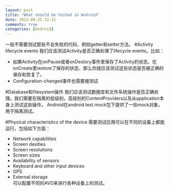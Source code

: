```yaml
---
layout: post
title: "What should be tested in Android"
date: 2012-09-25 12:31
comments: true
categories: [Android]
---
```

一般不需要测试那些不会失败的代码，例如getter和setter方法。
#Activity lifecycle events
我们应该测试Activity是否正确处理了lifecycle events。比如：  
*  如果Activity在onPause或者onDestory事件里保存了Activity的状态，在onCreate里restore了保存的状态，那么你就应该测试这些状态是否被正确的保存和恢复了。  
*  Configuration-changed事件也需要被测试

#Database和filesystem操作
我们应该测试数据库和文件系统操作是否正确处理。我们需要在隔离的低级别，高级别的ContentProviders以及从application本身上测试这些操作。
Android在android.test.mock包下提供了一些mock对象，用于隔离测试。

#Physical characteristics of the device
需要测试应用可以在不同的设备上都能运行，包括如下方面：  
*  Network capabilities  
*  Screen desities  
*  Screen resolutions  
*  Screen sizes  
*  Availability of sensors  
*  Keyboard and other input devices  
*  GPS  
*  External storage  
可以配置不同的AVD来进行各种设备上的测试。
